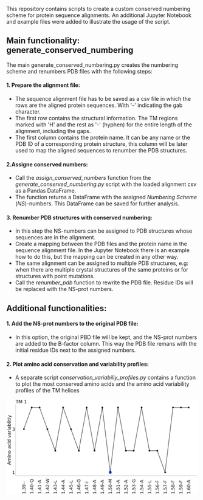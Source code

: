 This repository contains scripts to create a custom conserved numbering scheme for protein sequence alignments.
An additional Jupyter Notebook and example files were added to illustrate the usage of the script.


## Main functionality: generate_conserved_numbering
The main generate_conserved_numbering.py creates the numbering scheme and renumbers PDB files with the following steps:

#### 1. Prepare the alignment file:
* The sequence alignment file has to be saved as a csv file in which the rows are the aligned protein sequences. With '-' indicating the gab character.
* The first row contains the structural information. The TM regions marked with 'H' and the rest as '-' (hyphen) for the entire length of the alignment, including the gaps.
* The first column contains the protein name. It can be any name or the PDB ID of a corresponding protein structure, this column will be later used to map the aligned sequences to renumber the PDB structures.

#### 2.Assigne conserved numbers:
* Call the *assign_conserved_numbers* function from the *generate_conserved_numbering.py* script with the loaded alignment csv as a Pandas DataFrame.
* The function returns a DataFrame with the assigned *Numbering Scheme* (*NS*)-numbers. This DataFrame can be saved for further analysis.

#### 3. Renumber PDB structures with conserved numbering:
* In this step the NS-numbers can be assigned to PDB structures whose sequences are in the alignment. 
* Create a mapping between the PDB files and the protein name in the sequence alignment file. In the Jupyter Notebook there is an example how to do this, but the mapping can be created in any other way.
* The same alignment can be assigned to multiple PDB structures, e.g: when there are multiple crystal structures of the same proteins or for structures with point mutations.
* Call the *renumber_pdb* function to rewrite the PDB file. Residue IDs will be replaced with the NS-prot numbers.

## Additional functionalities:
#### 1. Add the NS-prot numbers to the original PDB file:
* In this option, the original PBD file will be kept, and the NS-prot numbers are added to the B-factor column. This way the PDB file remans with the initial residue IDs next to the assigned numbers.

#### 2. Plot amino acid conservation and variability profiles:
* A separate script *conservation_variabiliy_profiles.py* contains a function to plot the most conserved amino acids and the amino acid variability profiles of the TM helices
  
![amino acid variablity profile](https://github.com/evabertalan/NS-prot/blob/main/example_files/PDBs/plots/amino_acid_variability_profil_TM_1.png)

